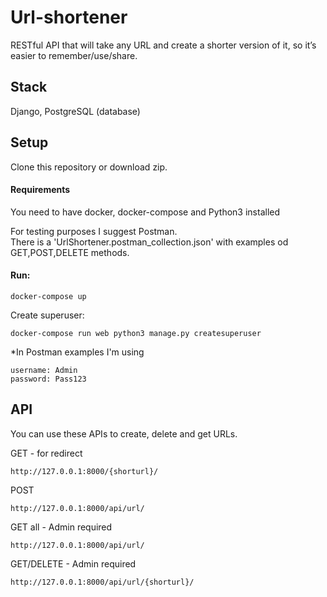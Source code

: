 # Url-shortener

RESTful API  that will take any URL
and create a shorter version of it, so it’s easier to remember/use/share.

## Stack
Django, PostgreSQL (database)

## Setup

Clone this repository or download zip.<br/>

#### Requirements
You need to have docker, docker-compose and Python3 installed

For testing purposes I suggest Postman.<br/>
There is a 'UrlShortener.postman_collection.json' with examples od GET,POST,DELETE methods.<br/>


#### Run:<br/>
```
docker-compose up
```

Create superuser:<br/>
```
docker-compose run web python3 manage.py createsuperuser
```
*In Postman examples I'm using <br/>
```
username: Admin
password: Pass123
```
## API
You can use these APIs to create, delete and get URLs.<br/>

GET - for redirect
```
http://127.0.0.1:8000/{shorturl}/
```
POST
```
http://127.0.0.1:8000/api/url/
```
GET all - Admin required 
```
http://127.0.0.1:8000/api/url/
```
GET/DELETE - Admin required 
```
http://127.0.0.1:8000/api/url/{shorturl}/
```
